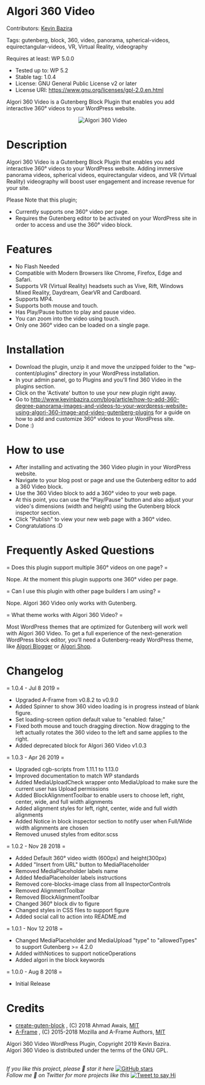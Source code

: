 # Algori 360 Video 

Contributors: [Kevin Bazira](http://kevinbazira.com)

Tags: gutenberg, block, 360, video, panorama, spherical-videos, equirectangular-videos, VR, Virtual Reality, videography

Requires at least: WP 5.0.0
* Tested up to: WP 5.2
* Stable tag: 1.0.4
* License: GNU General Public License v2 or later
* License URI: https://www.gnu.org/licenses/gpl-2.0.en.html

Algori 360 Video is a Gutenberg Block Plugin that enables you add interactive 360° videos to your WordPress website. 

<p align="center">
  <img src="https://ps.w.org/360-video/assets/screenshot-1.gif" alt="Algori 360 Video">
</p>

# Description 

Algori 360 Video is a Gutenberg Block Plugin that enables you add interactive 360° videos to your WordPress website. Adding immersive panorama videos, spherical videos, equirectangular videos, and VR (Virtual Reality) videography will boost user engagement and increase revenue for your site.

Please Note that this plugin; 
* Currently supports one 360° video per page.
* Requires the Gutenberg editor to be activated on your WordPress site in order to access and use the 360° video block.

# Features

* No Flash Needed
* Compatible with Modern Browsers like Chrome, Firefox, Edge and Safari.
* Supports VR (Virtual Reality) headsets such as Vive, Rift, Windows Mixed Reality, Daydream, GearVR and Cardboard.
* Supports MP4.
* Supports both mouse and touch.
* Has Play/Pause button to play and pause video.
* You can zoom into the video using touch.
* Only one 360° video can be loaded on a single page.

# Installation

* Download the plugin, unzip it and move the unzipped folder to the "wp-content/plugins" directory in your WordPress installation.
* In your admin panel, go to Plugins and you'll find 360 Video in the plugins section.
* Click on the 'Activate' button to use your new plugin right away.
* Go to http://www.kevinbazira.com/blog/article/how-to-add-360-degree-panorama-images-and-videos-to-your-wordpress-website-using-algori-360-image-and-video-gutenberg-plugins for a guide on how to add and customize 360° videos to your WordPress site.
* Done :)

# How to use 

* After installing and activating the 360 Video plugin in your WordPress website.
* Navigate to your blog post or page and use the Gutenberg editor to add a 360 Video block.
* Use the 360 Video block to add a 360° video to your web page.
* At this point, you can use the "Play/Pause" button and also adjust your video's dimensions (width and height) using the Gutenberg block inspector section.
* Click "Publish" to view your new web page with a 360° video.
* Congratulations :D

# Frequently Asked Questions 

= Does this plugin support multiple 360° videos on one page? =

Nope. At the moment this plugin supports one 360° video per page.

= Can I use this plugin with other page builders I am using? =

Nope. Algori 360 Video only works with Gutenberg.

= What theme works with Algori 360 Video? =

Most WordPress themes that are optimized for Gutenberg will work well with Algori 360 Video. To get a full experience of the next-generation WordPress block editor, you’ll need a Gutenberg-ready WordPress theme, like [Algori Blogger](https://wordpress.org/themes/algori-blogger/) or [Algori Shop](https://wordpress.org/themes/algori-shop/).

# Changelog 

= 1.0.4 - Jul 8 2019 =
* Upgraded A-Frame from v0.8.2 to v0.9.0
* Added Spinner to show 360 video loading is in progress instead of blank figure.
* Set loading-screen option default value to "enabled: false;"
* Fixed both mouse and touch dragging direction. Now dragging to the left actually rotates the 360 video to the left and same applies to the right.
* Added deprecated block for Algori 360 Video v1.0.3

= 1.0.3 - Apr 26 2019 =
* Upgraded cgb-scripts from 1.11.1 to 1.13.0
* Improved documentation to match WP standards
* Added MediaUploadCheck wrapper onto MediaUpload to make sure the current user has Upload permissions
* Added BlockAlignmentToolbar to enable users to choose left, right, center, wide, and full width alignments
* Added alignment styles for left, right, center, wide and full width alignments
* Added Notice in block inspector section to notify user when Full/Wide width alignments are chosen
* Removed unused styles from editor.scss

= 1.0.2 - Nov 28 2018 =
* Added Default 360° video width (600px) and height(300px)
* Added "Insert from URL" button to MediaPlaceholder
* Removed MediaPlaceholder labels name
* Added MediaPlaceholder labels instructions
* Removed core-blocks-image class from all InspectorControls
* Removed AlignmentToolbar
* Removed BlockAlignmentToolbar
* Changed 360° block div to figure
* Changed styles in CSS files to support figure
* Added social call to action into README.md

= 1.0.1 - Nov 12 2018 =
* Changed MediaPlaceholder and MediaUpload "type" to "allowedTypes" to support Gutenberg >= 4.2.0
* Added withNotices to support noticeOperations
* Added algori in the block keywords

= 1.0.0 - Aug 8 2018 =
* Initial Release

# Credits

* [create-guten-block](https://github.com/ahmadawais/create-guten-block) , (C) 2018 Ahmad Awais, [MIT](https://opensource.org/licenses/MIT)
* [A-Frame](https://aframe.io/) , (C) 2015-2018 Mozilla and A-Frame Authors, [MIT](https://opensource.org/licenses/MIT)

Algori 360 Video WordPress Plugin, Copyright 2019 Kevin Bazira.<br/>
Algori 360 Video is distributed under the terms of the GNU GPL.<br/><br/>


_If you like this project, please 🌟 star it here_ [![GitHub stars](https://img.shields.io/github/stars/kevinbazira/algori-360-video.svg?label=Stars&style=social)](https://github.com/kevinbazira/algori-360-video)
<br/>
_Follow me 👋 on Twitter for more projects like this_ [![Tweet to say Hi](https://img.shields.io/twitter/follow/kevinbazira.svg?style=social&label=Tweet%20@kevinbazira)](https://twitter.com/kevinbazira/)
